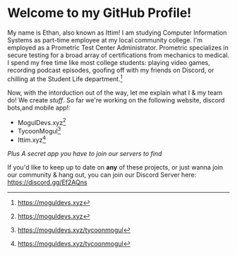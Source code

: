 # Welcome to my GitHub Profile!
My name is Ethan, also known as Ittim! I am studying Computer Information Systems as part-time employee at my local community college. I'm employed as a Prometric Test Center Administrator. Prometric specializes in secure testing for a broad array of certifications from mechanics to medical. I spend my free time like most college students: playing video games, recording podcast episodes, goofing off with my friends on Discord, or chilling at the Student Life department.[^1]

Now, with the intorduction out of the way, let me explain what I & my team do! We create *stuff*. So far we're working on the following website, discord bots,and mobile app!:

* MogulDevs.xyz[^1]
* TycoonMogul[^2]
* Ittim.xyz[^2]


*Plus A secret app you have to join our servers to find*

If you'd like to keep up to date on **any** of these projects, or just wanna join our community & hang out, you can join our Discord Server here: https://discord.gg/Ef2AQns





[^1]:https://moguldevs.xyz
[^2]:https://moguldevs.xyz/tycoonmogul
[^3]:https://ittim.xyz
